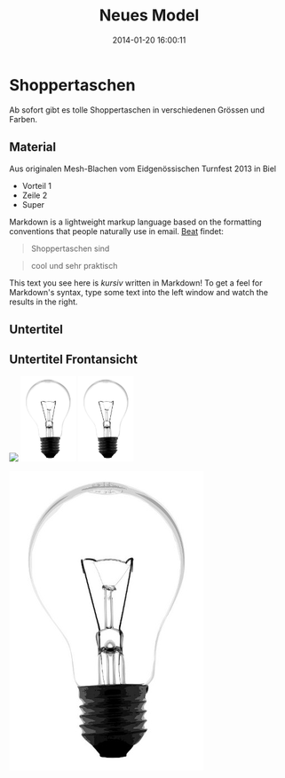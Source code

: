 ﻿---
layout: post
title:  "Neues Model"
date:   2014-01-20 16:00:11
---

# Shoppertaschen
Ab sofort gibt es tolle Shoppertaschen in verschiedenen Grössen und Farben.

## Material
Aus originalen Mesh-Blachen vom Eidgenössischen Turnfest 2013 in Biel 

  - Vorteil 1
  - Zeile 2
  - Super

Markdown is a lightweight markup language based on the formatting conventions that people naturally use in email.  [Beat] findet:


> Shoppertaschen sind

> cool und sehr praktisch

This text you see here is *kursiv* written in Markdown! To get a feel for Markdown's syntax, type some text into the left window and watch the results in the right.  


Untertitel
----

## Untertitel Frontansicht

<img src="/images/tasche.jpg"  />

<img src="/images/birne.jpg" class="left"  width="100" />

<img src="/images/birne.jpg" class="center" width="100" />

![birne](/images/birne.jpg)


[Beat]:http://www.besobag4u.ch

    